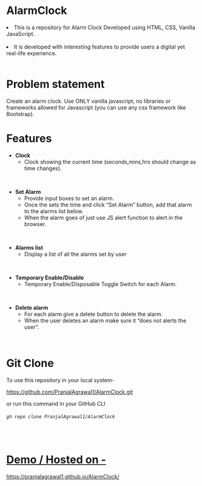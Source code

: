 # AlarmClock

<li>This is a repository for Alarm Clock Developed using HTML, CSS, Vanilla JavaScript.</li>
<br>
<li> It is developed with interesting features to provide users a digital yet real-life experience.</li>
<br>


# Problem statement
Create an alarm clock. Use ONLY vanilla javascript, no libraries or frameworks allowed for Javascript (you can use any css framework like Bootstrap).
<br>


# Features

- <b>Clock</b>
   - Clock showing the current time (seconds,mins,hrs should change as time changes).
<br>
  

- <b>Set Alarm</b> 
  - Provide input boxes to set an alarm.
  - Once the sets the time and click “Set Alarm” button, add that alarm to the alarms list below.
  - When the alarm goes of just use JS alert function to alert in the browser.
<br>
 

- <b>Alarms list</b> 
  - Display a list of all the alarms set by user
<br>
  
  
- <b> Temporary Enable/Disable </b>
  - Temporary Enable/Disposable Toggle Switch for each Alarm.
<br>
 
 
- <b>Delete alarm</b> 
  - For each alarm give a delete button to delete the alarm.
  - When the user deletes an alarm make sure it “does not alerts the user”.
<br>


# Git Clone
To use this repository in your local system-

<a href="https://github.com/PranjalAgrawal1/AlarmClock.git" target="_blank">https://github.com/PranjalAgrawal1/AlarmClock.git </a>

or run this command in your GitHub CLI

###### `gh repo clone PranjalAgrawal1/AlarmClock`
<br>



# <a href = "https://pranjalagrawal1.github.io/AlarmClock" target="_blank"> Demo / Hosted on - </a>
https://pranjalagrawal1.github.io/AlarmClock/

